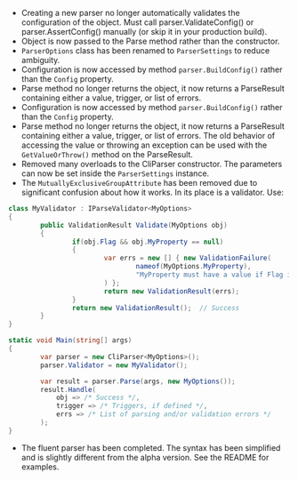 * Creating a new parser no longer automatically validates the configuration of the object.
  Must call parser.ValidateConfig() or parser.AssertConfig() manually (or skip it in your production build).
* Object is now passed to the Parse method rather than the constructor.
* `ParserOptions` class has been renamed to `ParserSettings` to reduce ambiguity.
* Configuration is now accessed by method `parser.BuildConfig()` rather than the `Config` property.
* Parse method no longer returns the object, it now returns a ParseResult containing either
	a value, trigger, or list of errors.
* Configuration is now accessed by method `parser.BuildConfig()` rather than the `Config` property.
* Parse method no longer returns the object, it now returns a ParseResult containing either
	a value, trigger, or list of errors. The old behavior of accessing the value or throwing an exception
	can be used with the `GetValueOrThrow()` method on the ParseResult.
* Removed many overloads to the CliParser constructor. The parameters can now be set inside the `ParserSettings` instance.
* The `MutuallyExclusiveGroupAttribute` has been removed due to significant confusion about how it works.
	In its place is a validator. Use:

```csharp
class MyValidator : IParseValidator<MyOptions>
{
		public ValidationResult Validate(MyOptions obj)
		{
				if(obj.Flag && obj.MyProperty == null)
				{
						var errs = new [] { new ValidationFailure(
								nameof(MyOptions.MyProperty),
								"MyProperty must have a value if Flag is set."
						) };
						return new ValidationResult(errs);
				}
				return new ValidationResult();  // Success
		}
}

static void Main(string[] args)
{
		var parser = new CliParser<MyOptions>();
		parser.Validator = new MyValidator();

		var result = parser.Parse(args, new MyOptions());
		result.Handle(
			obj => /* Success */,
			trigger => /* Triggers, if defined */,
			errs => /* List of parsing and/or validation errors */
		);
}
```

* The fluent parser has been completed. The syntax has been simplified
	and is slightly different from the alpha version. See the README for examples.